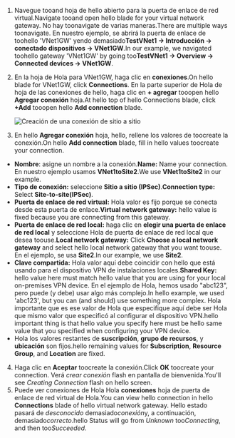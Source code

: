 1. <span data-ttu-id="0faf5-101">Navegue tooand hoja de hello abierto para la puerta de enlace de red virtual.</span><span class="sxs-lookup"><span data-stu-id="0faf5-101">Navigate tooand open hello blade for your virtual network gateway.</span></span> <span data-ttu-id="0faf5-102">No hay toonavigate de varias maneras.</span><span class="sxs-lookup"><span data-stu-id="0faf5-102">There are multiple ways toonavigate.</span></span> <span data-ttu-id="0faf5-103">En nuestro ejemplo, se abrirá la puerta de enlace de toohello 'VNet1GW' yendo demasiado**TestVNet1 -> Introducción -> conectado dispositivos -> VNet1GW**.</span><span class="sxs-lookup"><span data-stu-id="0faf5-103">In our example, we navigated toohello gateway 'VNet1GW' by going too**TestVNet1 -> Overview -> Connected devices -> VNet1GW**.</span></span>
2. <span data-ttu-id="0faf5-104">En la hoja de Hola para VNet1GW, haga clic en **conexiones**.</span><span class="sxs-lookup"><span data-stu-id="0faf5-104">On hello blade for VNet1GW, click **Connections**.</span></span> <span data-ttu-id="0faf5-105">En la parte superior de Hola de hoja de las conexiones de hello, haga clic en **+ agregar** tooopen hello **Agregar conexión** hoja.</span><span class="sxs-lookup"><span data-stu-id="0faf5-105">At hello top of hello Connections blade, click **+Add** tooopen hello **Add connection** blade.</span></span>

    ![Creación de una conexión de sitio a sitio](./media/vpn-gateway-add-site-to-site-connection-s2s-rm-portal-include/connection1.png)

3. <span data-ttu-id="0faf5-107">En hello **Agregar conexión** hoja, hello, rellene los valores de toocreate la conexión.</span><span class="sxs-lookup"><span data-stu-id="0faf5-107">On hello **Add connection** blade, fill in hello values toocreate your connection.</span></span>

  - <span data-ttu-id="0faf5-108">**Nombre**: asigne un nombre a la conexión.</span><span class="sxs-lookup"><span data-stu-id="0faf5-108">**Name:** Name your connection.</span></span> <span data-ttu-id="0faf5-109">En nuestro ejemplo usamos **VNet1toSite2**.</span><span class="sxs-lookup"><span data-stu-id="0faf5-109">We use **VNet1toSite2** in our example.</span></span>
  - <span data-ttu-id="0faf5-110">**Tipo de conexión:** seleccione **Sitio a sitio (IPSec)**.</span><span class="sxs-lookup"><span data-stu-id="0faf5-110">**Connection type:** Select **Site-to-site(IPSec)**.</span></span>
  - <span data-ttu-id="0faf5-111">**Puerta de enlace de red virtual:** Hola valor es fijo porque se conecta desde esta puerta de enlace.</span><span class="sxs-lookup"><span data-stu-id="0faf5-111">**Virtual network gateway:** hello value is fixed because you are connecting from this gateway.</span></span>
  - <span data-ttu-id="0faf5-112">**Puerta de enlace de red local:** haga clic en **elegir una puerta de enlace de red local** y seleccione Hola de puerta de enlace de red local que desea toouse.</span><span class="sxs-lookup"><span data-stu-id="0faf5-112">**Local network gateway:** Click **Choose a local network gateway** and select hello local network gateway that you want toouse.</span></span> <span data-ttu-id="0faf5-113">En el ejemplo, se usa **Site2**.</span><span class="sxs-lookup"><span data-stu-id="0faf5-113">In our example, we use **Site2**.</span></span>
  - <span data-ttu-id="0faf5-114">**Clave compartida:** Hola valor aquí debe coincidir con hello que está usando para el dispositivo VPN de instalaciones locales.</span><span class="sxs-lookup"><span data-stu-id="0faf5-114">**Shared Key:** hello value here must match hello value that you are using for your local on-premises VPN device.</span></span> <span data-ttu-id="0faf5-115">En el ejemplo de Hola, hemos usado "abc123", pero puede (y debe) usar algo más complejo.</span><span class="sxs-lookup"><span data-stu-id="0faf5-115">In hello example, we used 'abc123', but you can (and should) use something more complex.</span></span> <span data-ttu-id="0faf5-116">Hola importante que es ese valor de Hola que especifique aquí debe ser Hola que mismo valor que especificó al configurar el dispositivo VPN.</span><span class="sxs-lookup"><span data-stu-id="0faf5-116">hello important thing is that hello value you specify here must be hello same value that you specified when configuring your VPN device.</span></span>
  - <span data-ttu-id="0faf5-117">Hola los valores restantes de **suscripción**, **grupo de recursos**, y **ubicación** son fijos.</span><span class="sxs-lookup"><span data-stu-id="0faf5-117">hello remaining values for **Subscription**, **Resource Group**, and **Location** are fixed.</span></span>

4. <span data-ttu-id="0faf5-118">Haga clic en **Aceptar** toocreate la conexión.</span><span class="sxs-lookup"><span data-stu-id="0faf5-118">Click **OK** toocreate your connection.</span></span> <span data-ttu-id="0faf5-119">Verá *crear conexión* flash en pantalla de bienvenida.</span><span class="sxs-lookup"><span data-stu-id="0faf5-119">You'll see *Creating Connection* flash on hello screen.</span></span>
5. <span data-ttu-id="0faf5-120">Puede ver conexiones de Hola Hola **conexiones** hoja de puerta de enlace de red virtual de Hola.</span><span class="sxs-lookup"><span data-stu-id="0faf5-120">You can view hello connection in hello **Connections** blade of hello virtual network gateway.</span></span> <span data-ttu-id="0faf5-121">Hello estado pasará de *desconocido* demasiado*conexión*y, a continuación, demasiado*correcto*.</span><span class="sxs-lookup"><span data-stu-id="0faf5-121">hello Status will go from *Unknown* too*Connecting*, and then too*Succeeded*.</span></span>
